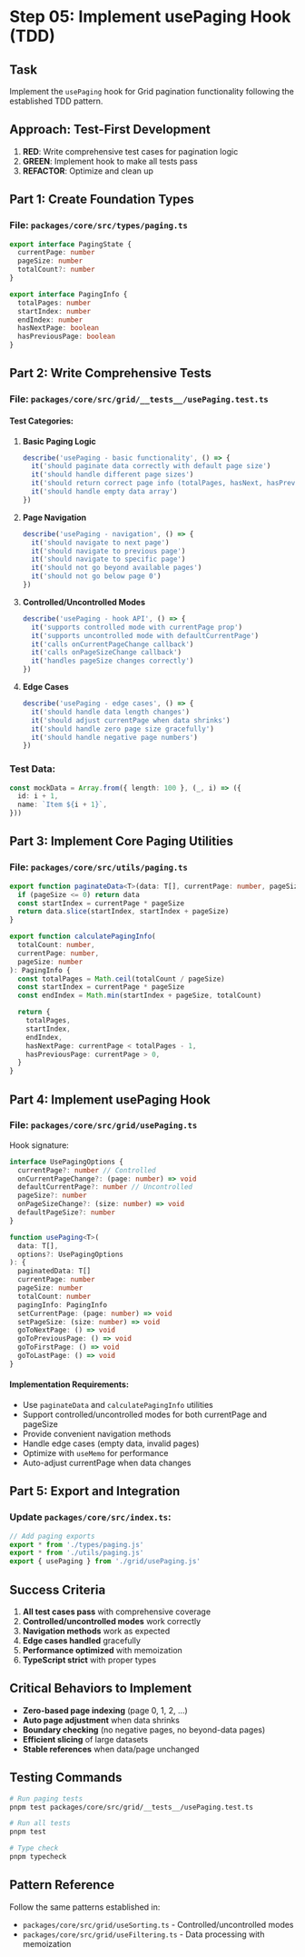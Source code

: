 # Step 05: Implement usePaging Hook (TDD)

## Task

Implement the `usePaging` hook for Grid pagination functionality following the established TDD pattern.

## Approach: Test-First Development

1. **RED**: Write comprehensive test cases for pagination logic
2. **GREEN**: Implement hook to make all tests pass
3. **REFACTOR**: Optimize and clean up

## Part 1: Create Foundation Types

### File: `packages/core/src/types/paging.ts`

```typescript
export interface PagingState {
  currentPage: number
  pageSize: number
  totalCount?: number
}

export interface PagingInfo {
  totalPages: number
  startIndex: number
  endIndex: number
  hasNextPage: boolean
  hasPreviousPage: boolean
}
```

## Part 2: Write Comprehensive Tests

### File: `packages/core/src/grid/__tests__/usePaging.test.ts`

#### Test Categories:

1. **Basic Paging Logic**

   ```typescript
   describe('usePaging - basic functionality', () => {
     it('should paginate data correctly with default page size')
     it('should handle different page sizes')
     it('should return correct page info (totalPages, hasNext, hasPrev)')
     it('should handle empty data array')
   })
   ```

2. **Page Navigation**

   ```typescript
   describe('usePaging - navigation', () => {
     it('should navigate to next page')
     it('should navigate to previous page')
     it('should navigate to specific page')
     it('should not go beyond available pages')
     it('should not go below page 0')
   })
   ```

3. **Controlled/Uncontrolled Modes**

   ```typescript
   describe('usePaging - hook API', () => {
     it('supports controlled mode with currentPage prop')
     it('supports uncontrolled mode with defaultCurrentPage')
     it('calls onCurrentPageChange callback')
     it('calls onPageSizeChange callback')
     it('handles pageSize changes correctly')
   })
   ```

4. **Edge Cases**
   ```typescript
   describe('usePaging - edge cases', () => {
     it('should handle data length changes')
     it('should adjust currentPage when data shrinks')
     it('should handle zero page size gracefully')
     it('should handle negative page numbers')
   })
   ```

### Test Data:

```typescript
const mockData = Array.from({ length: 100 }, (_, i) => ({
  id: i + 1,
  name: `Item ${i + 1}`,
}))
```

## Part 3: Implement Core Paging Utilities

### File: `packages/core/src/utils/paging.ts`

```typescript
export function paginateData<T>(data: T[], currentPage: number, pageSize: number): T[] {
  if (pageSize <= 0) return data
  const startIndex = currentPage * pageSize
  return data.slice(startIndex, startIndex + pageSize)
}

export function calculatePagingInfo(
  totalCount: number,
  currentPage: number,
  pageSize: number
): PagingInfo {
  const totalPages = Math.ceil(totalCount / pageSize)
  const startIndex = currentPage * pageSize
  const endIndex = Math.min(startIndex + pageSize, totalCount)

  return {
    totalPages,
    startIndex,
    endIndex,
    hasNextPage: currentPage < totalPages - 1,
    hasPreviousPage: currentPage > 0,
  }
}
```

## Part 4: Implement usePaging Hook

### File: `packages/core/src/grid/usePaging.ts`

Hook signature:

```typescript
interface UsePagingOptions {
  currentPage?: number // Controlled
  onCurrentPageChange?: (page: number) => void
  defaultCurrentPage?: number // Uncontrolled
  pageSize?: number
  onPageSizeChange?: (size: number) => void
  defaultPageSize?: number
}

function usePaging<T>(
  data: T[],
  options?: UsePagingOptions
): {
  paginatedData: T[]
  currentPage: number
  pageSize: number
  totalCount: number
  pagingInfo: PagingInfo
  setCurrentPage: (page: number) => void
  setPageSize: (size: number) => void
  goToNextPage: () => void
  goToPreviousPage: () => void
  goToFirstPage: () => void
  goToLastPage: () => void
}
```

#### Implementation Requirements:

- Use `paginateData` and `calculatePagingInfo` utilities
- Support controlled/uncontrolled modes for both currentPage and pageSize
- Provide convenient navigation methods
- Handle edge cases (empty data, invalid pages)
- Optimize with `useMemo` for performance
- Auto-adjust currentPage when data changes

## Part 5: Export and Integration

### Update `packages/core/src/index.ts`:

```typescript
// Add paging exports
export * from './types/paging.js'
export * from './utils/paging.js'
export { usePaging } from './grid/usePaging.js'
```

## Success Criteria

1. **All test cases pass** with comprehensive coverage
2. **Controlled/uncontrolled modes** work correctly
3. **Navigation methods** work as expected
4. **Edge cases handled** gracefully
5. **Performance optimized** with memoization
6. **TypeScript strict** with proper types

## Critical Behaviors to Implement

- **Zero-based page indexing** (page 0, 1, 2, ...)
- **Auto page adjustment** when data shrinks
- **Boundary checking** (no negative pages, no beyond-data pages)
- **Efficient slicing** of large datasets
- **Stable references** when data/page unchanged

## Testing Commands

```bash
# Run paging tests
pnpm test packages/core/src/grid/__tests__/usePaging.test.ts

# Run all tests
pnpm test

# Type check
pnpm typecheck
```

## Pattern Reference

Follow the same patterns established in:

- `packages/core/src/grid/useSorting.ts` - Controlled/uncontrolled modes
- `packages/core/src/grid/useFiltering.ts` - Data processing with memoization
